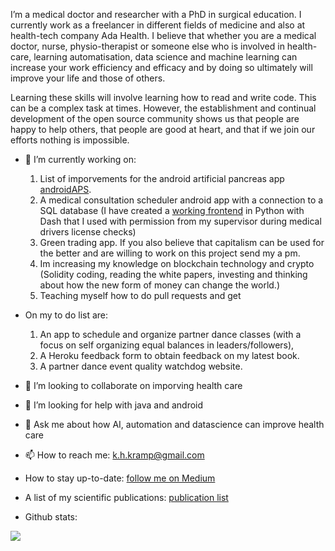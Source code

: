 I’m a medical doctor and researcher with a PhD in surgical education. I currently work as a freelancer in different fields of medicine and also at health-tech company Ada Health. I believe that whether you are a medical doctor, nurse, physio-therapist or someone else who is involved in health-care, learning automatisation, data science and machine learning can increase your work efficiency and efficacy and by doing so ultimately will improve your life and those of others. 

Learning these skills will involve learning how to read and write code. This can be a complex task at times. However, the establishment and continual development of the open source community shows us that people are happy to help others, that people are good at heart, and that if we join our efforts nothing is impossible. 

- 🔭 I’m currently working on:
  1) List of imporvements for the android artificial pancreas app [androidAPS](https://github.com/nightscout/AndroidAPS). 
  2) A medical consultation scheduler android app with a connection to a SQL database (I have created a [working frontend](https://github.com/KelvinKramp/ConsultationSchedulingApp) in Python with Dash that I used with permission from my supervisor during medical drivers license checks) 
  3) Green trading app. If you also believe that capitalism can be used for the better and are willing to work on this project send my a pm. 
  4) Im increasing my knowledge on blockchain technology and crypto (Solidity coding, reading the white papers, investing and thinking about how the new form of money can change the world.)   
  5) Teaching myself how to do pull requests and get 
- On my to do list are: 
  1) An app to schedule and organize partner dance classes (with a focus on self organizing equal balances in leaders/followers),
  2) A Heroku feedback form to obtain feedback on my latest book. 
  3) A partner dance event quality watchdog website.  

- 👯 I’m looking to collaborate on imporving health care
- 🤔 I’m looking for help with java and android
- 💬 Ask me about how AI, automation and datascience can improve health care
- 📫 How to reach me: k.h.kramp@gmail.com
- How to stay up-to-date: [follow me on Medium](https://k-h-kramp.medium.com/)
- A list of my scientific publications: [publication list](https://github.com/KelvinKramp/Publications) 
- Github stats: 
<img src="https://github-readme-stats.vercel.app/api?username=KelvinKramp&&show_icons=true&title_color=ffffff&icon_color=bb2acf&text_color=daf7dc&bg_color=151515">

